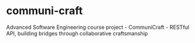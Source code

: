 # communi-craft
Advanced Software Engineering course project - CommuniCraft - RESTful API, building bridges through collaborative craftsmanship 
